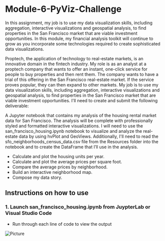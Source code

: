 # Module-6-PyViz-Challenge

In this assignment, my job is to use my data visualization skills, including aggregation, interactive visualizations and geospatial analysis, to find properties in the San Francisco market that are viable investment opportunities. In this module, my financial analysis toolkit will continue to grow as you incorporate some technologies required to create sophisticated data visualizations.

Proptech, the application of technology to real-estate markets, is an innovative domain in the fintech industry. My role is as an analyst at a proptech company that wants to offer an instant, one-click service for people to buy properties and then rent them. The company wants to have a trial of this offering in the San Francisco real-estate market. If the service proves popular, they can then expand to other markets.
My job is to use my data visualization skills, including aggregation, interactive visualizations and geospatial analysis, to find properties in the San Francisco market that are viable investment opportunities.
 I'll need to create and submit the following deliverable:

A Jupyter notebook that contains my analysis of the housing rental market data for San Francisco. The analysis will be complete with professionally styled and formatted interactive visualizations.
I will need to use the san_francisco_housing.ipynb notebook to visualize and analyze the real-estate data by using hvPlot and GeoViews. Additionally, I'll need to read the sfo_neighborhoods_census_data.csv file from the Resources folder into the notebook and to create the DataFrame that I’ll use in the analysis.

* Calculate and plot the housing units per year.
* Calculate and plot the average prices per square foot.
* Compare the average prices by neighborhood.
* Build an interactive neighborhood map.
* Compose my data story.

## Instructions on how to use 

### 1. Launch san_francisco_housing.ipynb from JuypterLab or Visual Studio Code
* Run through each line of code to view the output

![Picture](https://www.columbia.edu/content/themes/custom/columbia/assets/img/cu-header.svg)


